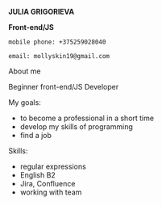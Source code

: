 **JULIA GRIGORIEVA**

**Front-end/JS**

```
mobile phone: +375259028040

email: mollyskin19@gmail.com
```
About me

Beginner front-end/JS Developer

My goals:

- to become a professional in a short time
- develop my skills of programming
- find a job

Skills:
- regular expressions
- English B2
- Jira, Confluence
- working with team
